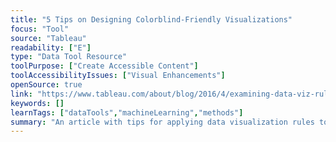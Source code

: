 ```yaml
---
title: "5 Tips on Designing Colorblind-Friendly Visualizations"
focus: "Tool"
source: "Tableau"
readability: ["E"]
type: "Data Tool Resource"
toolPurpose: ["Create Accessible Content"]
toolAccessibilityIssues: ["Visual Enhancements"]
openSource: true
link: "https://www.tableau.com/about/blog/2016/4/examining-data-viz-rules-dont-use-red-green-together-53463"
keywords: []
learnTags: ["dataTools","machineLearning","methods"]
summary: "An article with tips for applying data visualization rules to create colourblind-friendly visualizations. "
---
```


